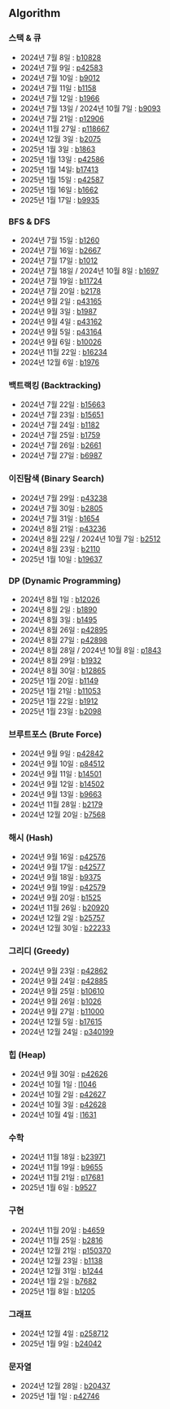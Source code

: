 ## Algorithm

### 스택 & 큐
- 2024년 7월 8일 : [b10828](https://www.acmicpc.net/problem/10828)
- 2024년 7월 9일 : [p42583](https://school.programmers.co.kr/learn/courses/30/lessons/42583)
- 2024년 7월 10일 : [b9012](https://www.acmicpc.net/problem/9012)
- 2024년 7월 11일 : [b1158](https://www.acmicpc.net/problem/1158)
- 2024년 7월 12일 : [b1966](https://www.acmicpc.net/problem/1966)
- 2024년 7월 13일 / 2024년 10월 7일 : [b9093](https://www.acmicpc.net/problem/9093)
- 2024년 7월 21일 : [p12906](https://school.programmers.co.kr/learn/courses/30/lessons/12906)
- 2024년 11월 27일 : [p118667](https://school.programmers.co.kr/learn/courses/30/lessons/118667)
- 2024년 12월 3일 : [b2075](https://www.acmicpc.net/problem/2075)
- 2025년 1월 3일 : [b1863](https://www.acmicpc.net/problem/1863)
- 2025년 1월 13일 : [p42586](https://school.programmers.co.kr/learn/courses/30/lessons/42586)
- 2025년 1월 14일: [b17413](https://www.acmicpc.net/problem/17413)
- 2025년 1월 15일 : [p42587](https://school.programmers.co.kr/learn/courses/30/lessons/42587)
- 2025년 1월 16일 : [b1662](https://www.acmicpc.net/problem/1662)
- 2025년 1월 17일 : [b9935](https://www.acmicpc.net/problem/9935)

### BFS & DFS
- 2024년 7월 15일 : [b1260](https://www.acmicpc.net/problem/1260)
- 2024년 7월 16일 : [b2667](https://www.acmicps.net/problem/2667)
- 2024년 7월 17일 : [b1012](https://www.acmicpc.net/problem/1012)
- 2024년 7월 18일 / 2024년 10월 8일 : [b1697](https://www.acmicpc.net/problem/1697)
- 2024년 7월 19일 : [b11724](https://www.acmicpc.net/problem/11724)
- 2024년 7월 20일 : [b2178](https://www.acmicpc.net/problem/2178)
- 2024년 9월 2일 : [p43165](https://school.programmers.co.kr/learn/courses/30/lessons/43165)
- 2024년 9월 3일 : [b1987](https://www.acmicpc.net/problem/1987)
- 2024년 9월 4일 : [p43162](https://school.programmers.co.kr/learn/courses/30/lessons/43162)
- 2024년 9월 5일 : [p43164](https://school.programmers.co.kr/learn/courses/30/lessons/43164)
- 2024년 9월 6일 : [b10026](https://www.acmicpc.net/problem/10026)
- 2024년 11월 22일 : [b16234](https://www.acmicpc.net/problem/16234)
- 2024년 12월 6일 : [b1976](https://www.acmicpc.net/problem/16234)

### 백트랙킹 (Backtracking)
- 2024년 7월 22일 : [b15663](https://www.acmicpc.net/problem/15663)
- 2024년 7월 23일 : [b15651](https://www.acmicpc.net/problem/15651)
- 2024년 7월 24일 : [b1182](https://www.acmicpc.net/problem/1182)
- 2024년 7월 25일 : [b1759](https://www.acmicpc.net/problem/1759)
- 2024년 7월 26일 : [b2661](https://www.acmicpc.net/problem/2661)
- 2024년 7월 27일 : [b6987](https://www.acmicpc.net/problem/6987)

### 이진탐색 (Binary Search)
- 2024년 7월 29일 : [p43238](https://school.programmers.co.kr/learn/courses/30/lessons/43238)
- 2024년 7월 30일 : [b2805](https://www.acmicpc.net/problem/2805)
- 2024년 7월 31일 : [b1654](https://www.acmicpc.net/problem/1654)
- 2024년 8월 21일 : [p43236](https://school.programmers.co.kr/learn/courses/30/lessons/43236)
- 2024년 8월 22일 / 2024년 10월 7일 : [b2512](https://www.acmicpc.net/problem/2512)
- 2024년 8월 23일 : [b2110](https://www.acmicpc.net/problem/2110)
- 2025년 1월 10일 : [b19637](https://www.acmicpc.net/problem/19637)

### DP (Dynamic Programming)
- 2024년 8월 1일 : [b12026](https://www.acmicpc.net/problem/12026)
- 2024년 8월 2일 : [b1890](https://www.acmicpc.net/problem/1890)
- 2024년 8월 3일 : [b1495](https://www.acmicpc.net/problem/1495)
- 2024년 8월 26일 : [p42895](https://school.programmers.co.kr/learn/courses/30/lessons/42895)
- 2024년 8월 27일 : [p42898](https://school.programmers.co.kr/learn/courses/30/lessons/42898)
- 2024년 8월 28일 / 2024년 10월 8일 : [p1843](https://school.programmers.co.kr/learn/courses/30/lessons/1843)
- 2024년 8월 29일 : [b1932](https://www.acmicpc.net/problem/1932)
- 2024년 8월 30일 : [b12865](https://www.acmicpc.net/problem/12865)
- 2025년 1월 20일 : [b1149](https://www.acmicpc.net/problem/1149)
- 2025년 1월 21일 : [b11053](https://www.acmicpc.net/problem/11053)
- 2025년 1월 22일 : [b1912](https://www.acmicpc.net/problem/1912)
- 2025년 1월 23일 : [b2098](https://www.acmicpc.net/problem/2098)

### 브루트포스 (Brute Force)
- 2024년 9월 9일 : [p42842](https://school.programmers.co.kr/learn/courses/30/lessons/42842)
- 2024년 9월 10일 : [p84512](https://school.programmers.co.kr/learn/courses/30/lessons/84512)
- 2024년 9월 11일 : [b14501](https://www.acmicpc.net/problem/14501)
- 2024년 9월 12일 : [b14502](https://www.acmicpc.net/problem/14502)
- 2024년 9월 13일 : [b9663](https://www.acmicpc.net/problem/9663)
- 2024년 11월 28일 : [b2179](https://www.acmicpc.net/problem/2179)
- 2024년 12월 20일 : [b7568](https://www.acmicpc.net/problem/7568)

### 해시 (Hash)
- 2024년 9월 16일 : [p42576](https://school.programmers.co.kr/learn/courses/30/lessons/42576)
- 2024년 9월 17일 : [p42577](https://school.programmers.co.kr/learn/courses/30/lessons/42577)
- 2024년 9월 18일 : [b9375](https://www.acmicpc.net/problem/9375)
- 2024년 9월 19일 : [p42579](https://school.programmers.co.kr/learn/courses/30/lessons/42579)
- 2024년 9월 20일 : [b1525](https://www.acmicpc.net/problem/1525)
- 2024년 11월 26일 : [b20920](https://www.acmicpc.net/problem/20920)
- 2024년 12월 2일 : [b25757](https://www.acmicpc.net/problem/25757)
- 2024년 12월 30일 : [b22233](https://www.acmicpc.net/problem/22233)

### 그리디 (Greedy)
- 2024년 9월 23일 : [p42862](https://school.programmers.co.kr/learn/courses/30/lessons/42862)
- 2024년 9월 24일 : [p42885](https://school.programmers.co.kr/learn/courses/30/lessons/42885)
- 2024년 9월 25일 : [b10610](https://www.acmicpc.net/problem/10610)
- 2024년 9월 26일 : [b1026](https://www.acmicpc.net/problem/1026)
- 2024년 9월 27일 : [b11000](https://www.acmicpc.net/problem/11000)
- 2024년 12월 5일 : [b17615](https://www.acmicpc.net/problem/17615)
- 2024년 12월 24일 : [p340199](https://school.programmers.co.kr/learn/courses/30/lessons/340199)

### 힙 (Heap)
- 2024년 9월 30일 : [p42626](https://school.programmers.co.kr/learn/courses/30/lessons/42626)
- 2024년 10월 1일 : [l1046](https://leetcode.com/problems/last-stone-weight/)
- 2024년 10월 2일 : [p42627](https://school.programmers.co.kr/learn/courses/30/lessons/42627)
- 2024년 10월 3일 : [p42628](https://school.programmers.co.kr/learn/courses/30/lessons/42628)
- 2024년 10월 4일 : [l1631](https://leetcode.com/problems/path-with-minimum-effort/)

### 수학
- 2024년 11월 18일 : [b23971](https://www.acmicpc.net/problem/23971)
- 2024년 11월 19일 : [b9655](https://www.acmicpc.net/problem/9655)
- 2024년 11월 21일 : [p17681](https://school.programmers.co.kr/learn/courses/30/lessons/17681)
- 2025년 1월 6일 : [b9527](https://www.acmicpc.net/problem/9527)

### 구현
- 2024년 11월 20일 : [b4659](https://www.acmicpc.net/problem/4659)
- 2024년 11월 25일 : [b2816](https://www.acmicpc.net/problem/2816)
- 2024년 12월 21일 : [p150370](https://school.programmers.co.kr/learn/courses/30/lessons/150370)
- 2024년 12월 23일 : [b1138](https://www.acmicpc.net/problem/1138)
- 2024년 12월 31일 : [b1244](https://www.acmicpc.net/problem/1244)
- 2024년 1월 2일 : [b7682](https://www.acmicpc.net/problem/7682)
- 2025년 1월 8일 : [b1205](https://www.acmicpc.net/problem/1205)

### 그래프
- 2024년 12월 4일 : [p258712](https://school.programmers.co.kr/learn/courses/30/lessons/258712)
- 2025년 1월 9일 : [b24042](https://www.acmicpc.net/problem/24042)

### 문자열
- 2024년 12월 28일 : [b20437](https://www.acmicpc.net/problem/20437)
- 2025년 1월 1일 : [p42746](https://school.programmers.co.kr/learn/courses/30/lessons/42746)